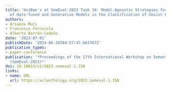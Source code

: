 ```yaml
---
title: 'UniBoe′s at SemEval-2023 Task 10: Model-Agnostic Strategies for the Improvement
  of Hate-Tuned and Generative Models in the Classification of Sexist Posts'
authors:
- Arianna Muti
- Francesco Fernicola
- Alberto Barrón-Cedeño
date: '2023-07-01'
publishDate: '2024-06-26T04:57:47.663767Z'
publication_types:
- paper-conference
publication: '*Proceedings of the 17th International Workshop on Semantic Evaluation
  (SemEval-2023)*'
doi: 10.18653/v1/2023.semeval-1.158
links:
- name: URL
  url: https://aclanthology.org/2023.semeval-1.158
---
```

